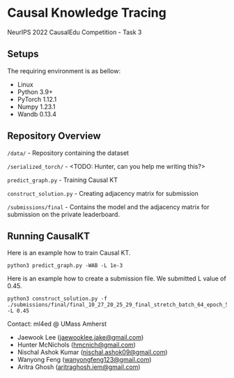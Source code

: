 # Causal Knowledge Tracing
NeurIPS 2022 CausalEdu Competition - Task 3

## Setups
The requiring environment is as bellow:  
- Linux 
- Python 3.9+
- PyTorch 1.12.1 
- Numpy 1.23.1
- Wandb 0.13.4

## Repository Overview 

```/data/``` - Repository containing the dataset

```/serialized_torch/``` - <TODO: Hunter, can you help me writing this?> 

```predict_graph.py``` - Training Causal KT

```construct_solution.py``` - Creating adjacency matrix for submission

```/submissions/final``` - Contains the model and the adjacency matrix for submission on the private leaderboard. 

## Running CausalKT
Here is an example how to train Causal KT. 
```
python3 predict_graph.py -WAB -L 1e-3
```

Here is an example how to create a submission file. We submitted L value of 0.45.
```
python3 construct_solution.py -f ./submissions/final/final_10_27_20_25_29_final_stretch_batch_64_epoch_50_embed_300 -L 0.45
```

Contact: ml4ed @ UMass Amherst
- Jaewook Lee (jaewooklee.jake@gmail.com)
- Hunter McNichols (hmcnich@gmail.com)
- Nischal Ashok Kumar (nischal.ashok09@gmail.com)
- Wanyong Feng (wanyongfeng123@gmail.com)
- Aritra Ghosh (aritraghosh.iem@gmail.com)